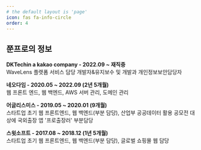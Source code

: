 ```yaml
---
# the default layout is 'page'
icon: fas fa-info-circle
order: 4
---
```


## 쭌프로의 정보

**DKTechin a kakao company - 2022.09 ~ 재직중**  
WaveLens 플랫폼 서비스 담당 개발자&유지보수 및 개발과 개인정보보안담당자

**네오다임 - 2020.05 ~ 2022.09 (2년 5개월)**  
웹 프론트 엔드, 웹 백엔드, AWS 서버 관리, 도메인 관리

**어글리스미스 - 2019.05 ~ 2020.01 (9개월)**  
스타트업 초기 웹 프론트엔드, 웹 백엔드(부분 담당), 산업부 공공데이터 활용 공모전 대상에 국외출장 앱 '프로출장러' 부분담당

**스윗소프트 - 2017.08 ~ 2018.12 (1년 5개월)**  
스타트업 초기 웹 프론트엔드, 웹 백엔드(부분 담당), 글로벌 쇼핑몰 웹 담당
